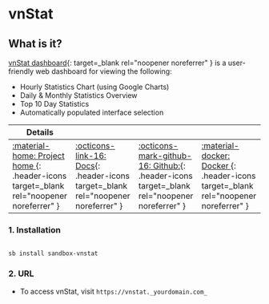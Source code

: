 # vnStat

## What is it?

[vnStat dashboard](https://github.com/alexandermarston/vnstat-dashboard){: target=_blank rel="noopener noreferrer" } is a user-friendly web dashboard for viewing the following:
* Hourly Statistics Chart (using Google Charts)
* Daily & Monthly Statistics Overview
* Top 10 Day Statistics
* Automatically populated interface selection

| Details     |             |             |             |
|-------------|-------------|-------------|-------------|
| [:material-home: Project home ](https://github.com/alexandermarston/vnstat-dashboard){: .header-icons target=_blank rel="noopener noreferrer" } | [:octicons-link-16: Docs](https://github.com/alexandermarston/vnstat-dashboard){: .header-icons target=_blank rel="noopener noreferrer" } | [:octicons-mark-github-16: Github:](https://github.com/alexandermarston/vnstat-dashboard){: .header-icons target=_blank rel="noopener noreferrer" } | [:material-docker: Docker ](https://hub.docker.com/r/amarston/vnstat-dashboard){: .header-icons target=_blank rel="noopener noreferrer" }|

### 1. Installation

``` shell

sb install sandbox-vnstat

```

### 2. URL

- To access vnStat, visit `https://vnstat._yourdomain.com_`
